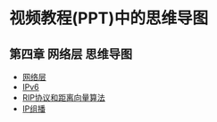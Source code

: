 # 视频教程(PPT)中的思维导图
## 第四章 网络层 思维导图

 + [网络层](CN_3_0_网络层.xmind)
 + [IPv6](CN_3_1_IPv6.xmind)
 + [RIP协议和距离向量算法](CN_3_2_RIP协议和距离向量算法.xmind)
 + [IP组播](CN_3_3_IP组播.xmind)
 
 